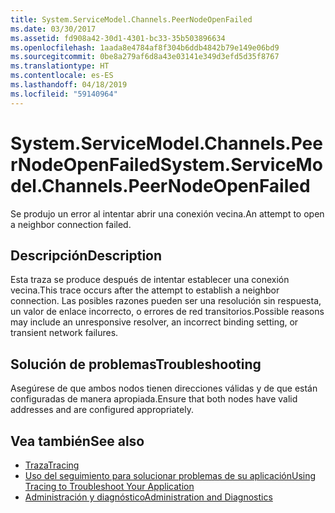 ```yaml
---
title: System.ServiceModel.Channels.PeerNodeOpenFailed
ms.date: 03/30/2017
ms.assetid: fd908a42-30d1-4301-bc33-35b503896634
ms.openlocfilehash: 1aada8e4784af8f304b6ddb4842b79e149e06bd9
ms.sourcegitcommit: 0be8a279af6d8a43e03141e349d3efd5d35f8767
ms.translationtype: HT
ms.contentlocale: es-ES
ms.lasthandoff: 04/18/2019
ms.locfileid: "59140964"
---
```

# <a name="systemservicemodelchannelspeernodeopenfailed"></a><span data-ttu-id="6744d-102">System.ServiceModel.Channels.PeerNodeOpenFailed</span><span class="sxs-lookup"><span data-stu-id="6744d-102">System.ServiceModel.Channels.PeerNodeOpenFailed</span></span>
<span data-ttu-id="6744d-103">Se produjo un error al intentar abrir una conexión vecina.</span><span class="sxs-lookup"><span data-stu-id="6744d-103">An attempt to open a neighbor connection failed.</span></span>  
  
## <a name="description"></a><span data-ttu-id="6744d-104">Descripción</span><span class="sxs-lookup"><span data-stu-id="6744d-104">Description</span></span>  
 <span data-ttu-id="6744d-105">Esta traza se produce después de intentar establecer una conexión vecina.</span><span class="sxs-lookup"><span data-stu-id="6744d-105">This trace occurs after the attempt to establish a neighbor connection.</span></span> <span data-ttu-id="6744d-106">Las posibles razones pueden ser una resolución sin respuesta, un valor de enlace incorrecto, o errores de red transitorios.</span><span class="sxs-lookup"><span data-stu-id="6744d-106">Possible reasons may include an unresponsive resolver, an incorrect binding setting, or transient network failures.</span></span>  
  
## <a name="troubleshooting"></a><span data-ttu-id="6744d-107">Solución de problemas</span><span class="sxs-lookup"><span data-stu-id="6744d-107">Troubleshooting</span></span>  
 <span data-ttu-id="6744d-108">Asegúrese de que ambos nodos tienen direcciones válidas y de que están configuradas de manera apropiada.</span><span class="sxs-lookup"><span data-stu-id="6744d-108">Ensure that both nodes have valid addresses and are configured appropriately.</span></span>  
  
## <a name="see-also"></a><span data-ttu-id="6744d-109">Vea también</span><span class="sxs-lookup"><span data-stu-id="6744d-109">See also</span></span>

- [<span data-ttu-id="6744d-110">Traza</span><span class="sxs-lookup"><span data-stu-id="6744d-110">Tracing</span></span>](../../../../../docs/framework/wcf/diagnostics/tracing/index.md)
- [<span data-ttu-id="6744d-111">Uso del seguimiento para solucionar problemas de su aplicación</span><span class="sxs-lookup"><span data-stu-id="6744d-111">Using Tracing to Troubleshoot Your Application</span></span>](../../../../../docs/framework/wcf/diagnostics/tracing/using-tracing-to-troubleshoot-your-application.md)
- [<span data-ttu-id="6744d-112">Administración y diagnóstico</span><span class="sxs-lookup"><span data-stu-id="6744d-112">Administration and Diagnostics</span></span>](../../../../../docs/framework/wcf/diagnostics/index.md)
